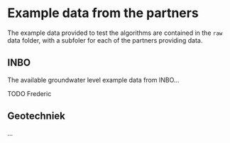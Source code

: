 # Example data from the partners

The example data provided to test the algorithms are contained in the `raw` data folder, with a subfoler for each of the partners providing data.

## INBO

The available groundwater level example data from INBO...

TODO Frederic

## Geotechniek

...
